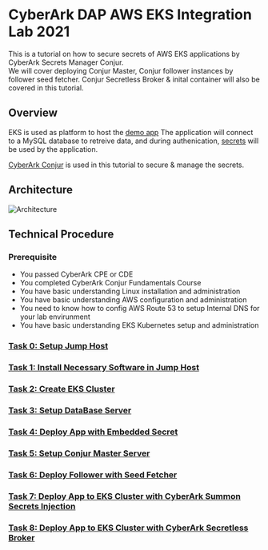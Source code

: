 # CyberArk DAP AWS EKS Integration Lab 2021
This is a tutorial on how to secure secrets of AWS EKS applications by CyberArk Secrets Manager Conjur.   
We will cover deploying Conjur Master, Conjur follower instances by follower seed fetcher.
Conjur Secretless Broker & inital container will also be covered in this tutorial.

## Overview

EKS is used as platform to host the [demo app](https://github.com/jeepapichet/cityapp)
The application will connect to a MySQL database to retreive data, and during authenication, [secrets](https://docs.cyberark.com/Product-Doc/OnlineHelp/AAM-DAP/Latest/en/Content/Get%20Started/key_concepts/secrets.html) will be used by the application.

[CyberArk Conjur](https://docs.cyberark.com/Product-Doc/OnlineHelp/AAM-DAP/Latest/en/Content/Get%20Started/WhatIsConjur.html) is used in this tutorial to secure & manage the secrets.   


## Architecture

![Architecture](https://github.com/ivanckleecity/CyberArk-DAP-EKS-Lap-2021/blob/main/images/architecture_eks.JPG)

## Technical Procedure

### Prerequisite
- You passed CyberArk CPE or CDE
- You completed CyberArk Conjur Fundamentals Course
- You have basic understanding Linux installation and administration
- You have basic understanding AWS configuration and administration
- You need to know how to config AWS Route 53 to setup Internal DNS for your lab envirunment
- You have basic understanding EKS Kubernetes setup and administration

### [Task 0: Setup Jump Host](00-Setup_Jump_Host.md)

### [Task 1: Install Necessary Software in Jump Host](01-Install_Necessary_Software.md)

### [Task 2: Create EKS Cluster](02-Create_EKS_Cluster.md)

### [Task 3: Setup DataBase Server](03-Setup_DataBase_Server.md)

### [Task 4: Deploy App with Embedded Secret](04-Deploy_App_with_Embedded_Secret.md)

### [Task 5: Setup Conjur Master Server](05-Setup_Conjur_Master.md)

### [Task 6: Deploy Follower with Seed Fetcher](06-Deploy_Follower_with_Seed_Fetcher.md)

### [Task 7: Deploy App to EKS Cluster with CyberArk Summon Secrets Injection](07-Deploy_App_with_Summon_Secrets_Injects.md)

### [Task 8: Deploy App to EKS Cluster with CyberArk Secretless Broker](80-Deploy_App_with_Cyberark_Secretless_Broker.md)
